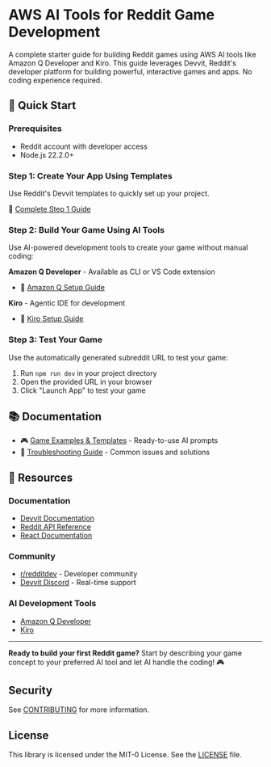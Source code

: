 # AWS AI Tools for Reddit Game Development

A complete starter guide for building Reddit games using AWS AI tools like Amazon Q Developer and Kiro. This guide leverages Devvit, Reddit's developer platform for building powerful, interactive games and apps. No coding experience required.

## 🚀 Quick Start

### Prerequisites
- Reddit account with developer access
- Node.js 22.2.0+

### Step 1: Create Your App Using Templates

Use Reddit's Devvit templates to quickly set up your project.

📖 [Complete Step 1 Guide](docs/step-01-devvit-templates.md)

### Step 2: Build Your Game Using AI Tools

Use AI-powered development tools to create your game without manual coding:

**Amazon Q Developer** - Available as CLI or VS Code extension
- 📖 [Amazon Q Setup Guide](docs/amazon-q-setup.md)

**Kiro** - Agentic IDE for development  
- 📖 [Kiro Setup Guide](docs/amazon-kiro-setup.md)

### Step 3: Test Your Game

Use the automatically generated subreddit URL to test your game:

1. Run `npm run dev` in your project directory
2. Open the provided URL in your browser
3. Click "Launch App" to test your game

## 📚 Documentation

- 🎮 [Game Examples & Templates](docs/game-examples.md) - Ready-to-use AI prompts
- 🔧 [Troubleshooting Guide](docs/troubleshooting.md) - Common issues and solutions

## 🔗 Resources

### Documentation
- [Devvit Documentation](https://developers.reddit.com/docs)
- [Reddit API Reference](https://www.reddit.com/dev/api)
- [React Documentation](https://react.dev)

### Community
- [r/redditdev](https://reddit.com/r/redditdev) - Developer community
- [Devvit Discord](https://discord.gg/devvit) - Real-time support

### AI Development Tools
- [Amazon Q Developer](https://aws.amazon.com/q/developer/)
- [Kiro](https://kiro.dev)

---

**Ready to build your first Reddit game?** Start by describing your game concept to your preferred AI tool and let AI handle the coding! 🎮

## Security

See [CONTRIBUTING](CONTRIBUTING.md#security-issue-notifications) for more information.

## License

This library is licensed under the MIT-0 License. See the [LICENSE](LICENSE) file.
